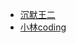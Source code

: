 
- [沉默王二](https://javabetter.cn/sidebar/sanfene/collection.html)
- [小林coding](https://xiaolincoding.com/interview/collections.html)
